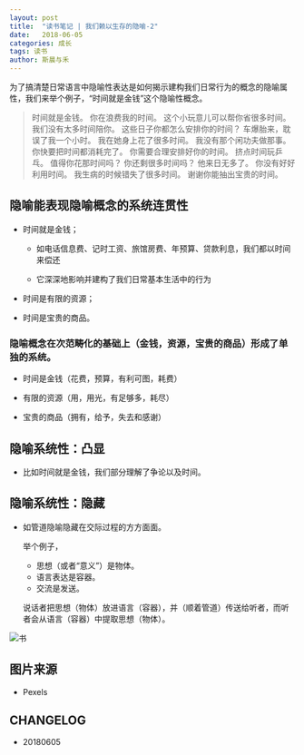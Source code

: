 ```yaml
---
layout: post
title:  "读书笔记 | 我们赖以生存的隐喻-2"
date:   2018-06-05
categories: 成长
tags: 读书
author: 斯晨与禾
---
```


为了搞清楚日常语言中隐喻性表达是如何揭示建构我们日常行为的概念的隐喻属性，我们来举个例子，“时间就是金钱”这个隐喻性概念。

> 时间就是金钱。
  你在浪费我的时间。
  这个小玩意儿可以帮你省很多时间。
  我们没有太多时间陪你。
  这些日子你都怎么安排你的时间？
  车爆胎来，耽误了我一个小时。
  我在她身上花了很多时间。
  我没有那个闲功夫做那事。
  你快要把时间都消耗完了。
  你需要合理安排好你的时间。
  挤点时间玩乒乓。
  值得你花那时间吗？
  你还剩很多时间吗？
  他来日无多了。
  你没有好好利用时间。
  我生病的时候错失了很多时间。
  谢谢你能抽出宝贵的时间。


## 隐喻能表现隐喻概念的系统连贯性

- 时间就是金钱；

  - 如电话信息费、记时工资、旅馆房费、年预算、贷款利息，我们都以时间来偿还
  
  - 它深深地影响并建构了我们日常基本生活中的行为

- 时间是有限的资源；

- 时间是宝贵的商品。


### 隐喻概念在次范畴化的基础上（金钱，资源，宝贵的商品）形成了单独的系统。

- 时间是金钱（花费，预算，有利可图，耗费）
  
- 有限的资源（用，用光，有足够多，耗尽）
  
- 宝贵的商品（拥有，给予，失去和感谢）
  
## 隐喻系统性：凸显

- 比如时间就是金钱，我们部分理解了争论以及时间。


## 隐喻系统性：隐藏

- 如管道隐喻隐藏在交际过程的方方面面。

  举个例子，
  
  - 思想（或者“意义”）是物体。
  - 语言表达是容器。
  - 交流是发送。
  
  说话者把思想（物体）放进语言（容器），并（顺着管道）传送给听者，而听者会从语言（容器）中提取思想（物体）。




![书](https://images.pexels.com/photos/415061/pexels-photo-415061.jpeg?cs=srgb&dl=blur-book-book-pages-415061.jpg&fm=jpg)


## 图片来源

- Pexels

## CHANGELOG

- 20180605
